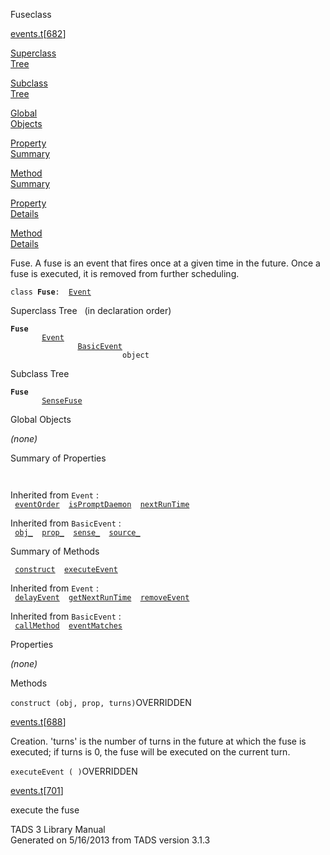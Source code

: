 ---
---
<span class="title">Fuse</span><span class="type">class</span>

[events.t](../file/events.t.html)\[[682](../source/events.t.html#682)\]

[Superclass  
Tree](#_SuperClassTree_)

[Subclass  
Tree](#_SubClassTree_)

[Global  
Objects](#_ObjectSummary_)

[Property  
Summary](#_PropSummary_)

[Method  
Summary](#_MethodSummary_)

[Property  
Details](#_Properties_)

[Method  
Details](#_Methods_)

<div class="fdesc">

Fuse. A fuse is an event that fires once at a given time in the future.
Once a fuse is executed, it is removed from further scheduling.

`class `**`Fuse`**` :   `[`Event`](../object/Event.html)

</div>

<span id="_SuperClassTree_"></span>

<div class="mjhd">

<span class="hdln">Superclass Tree</span>   (in declaration order)

</div>

**`Fuse`**  
`         `[`Event`](../object/Event.html)  
`                 `[`BasicEvent`](../object/BasicEvent.html)  
`                         object`  
<span id="_SubClassTree_"></span>

<div class="mjhd">

<span class="hdln">Subclass Tree</span>  

</div>

**`Fuse`**  
`         `[`SenseFuse`](../object/SenseFuse.html)  
<span id="_ObjectSummary_"></span>

<div class="mjhd">

<span class="hdln">Global Objects</span>  

</div>

*(none)* <span id="_PropSummary_"></span>

<div class="mjhd">

<span class="hdln">Summary of Properties</span>  

</div>

` `

Inherited from `Event` :  
` `[`eventOrder`](../object/Event.html#eventOrder)`  `[`isPromptDaemon`](../object/Event.html#isPromptDaemon)`  `[`nextRunTime`](../object/Event.html#nextRunTime)`  `

Inherited from `BasicEvent` :  
` `[`obj_`](../object/BasicEvent.html#obj_)`  `[`prop_`](../object/BasicEvent.html#prop_)`  `[`sense_`](../object/BasicEvent.html#sense_)`  `[`source_`](../object/BasicEvent.html#source_)`  `

<span id="_MethodSummary_"></span>

<div class="mjhd">

<span class="hdln">Summary of Methods</span>  

</div>

` `[`construct`](#construct)`  `[`executeEvent`](#executeEvent)`  `

Inherited from `Event` :  
` `[`delayEvent`](../object/Event.html#delayEvent)`  `[`getNextRunTime`](../object/Event.html#getNextRunTime)`  `[`removeEvent`](../object/Event.html#removeEvent)`  `

Inherited from `BasicEvent` :  
` `[`callMethod`](../object/BasicEvent.html#callMethod)`  `[`eventMatches`](../object/BasicEvent.html#eventMatches)`  `

<span id="_Properties_"></span>

<div class="mjhd">

<span class="hdln">Properties</span>  

</div>

*(none)* <span id="_Methods_"></span>

<div class="mjhd">

<span class="hdln">Methods</span>  

</div>

<span id="construct"></span>

`construct (obj, prop, turns)`<span class="rem">OVERRIDDEN</span>

[events.t](../file/events.t.html)\[[688](../source/events.t.html#688)\]

<div class="desc">

Creation. 'turns' is the number of turns in the future at which the fuse
is executed; if turns is 0, the fuse will be executed on the current
turn.

</div>

<span id="executeEvent"></span>

`executeEvent ( )`<span class="rem">OVERRIDDEN</span>

[events.t](../file/events.t.html)\[[701](../source/events.t.html#701)\]

<div class="desc">

execute the fuse

</div>

<div class="ftr">

TADS 3 Library Manual  
Generated on 5/16/2013 from TADS version 3.1.3

</div>
